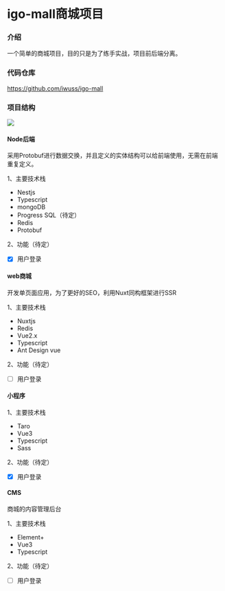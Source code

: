# igo-mall商城项目

### 介绍

一个简单的商城项目，目的只是为了练手实战，项目前后端分离。

### 代码仓库

https://github.com/iwuss/igo-mall

### 项目结构

<img style="box-shadow:unset;" src="/medias/article/mall/1.png">

#### Node后端

采用Protobuf进行数据交换，并且定义的实体结构可以给前端使用，无需在前端重复定义。

1、主要技术栈
- Nestjs
- Typescript
- mongoDB
- Progress SQL（待定）
- Redis
- Protobuf

2、功能（待定）
- [x] 用户登录

#### web商城

开发单页面应用，为了更好的SEO，利用Nuxt同构框架进行SSR

1、主要技术栈
- Nuxtjs
- Redis
- Vue2.x
- Typescript
- Ant Design vue

2、功能（待定）
- [ ] 用户登录

#### 小程序

1、主要技术栈
- Taro
- Vue3
- Typescript
- Sass

2、功能（待定）
- [x] 用户登录

#### CMS

商城的内容管理后台

1、主要技术栈
- Element+
- Vue3
- Typescript

2、功能（待定）
- [ ] 用户登录